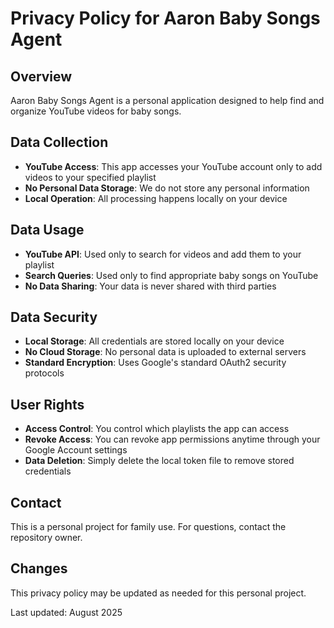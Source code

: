 # Privacy Policy for Aaron Baby Songs Agent

## Overview
Aaron Baby Songs Agent is a personal application designed to help find and organize YouTube videos for baby songs.

## Data Collection
- **YouTube Access**: This app accesses your YouTube account only to add videos to your specified playlist
- **No Personal Data Storage**: We do not store any personal information
- **Local Operation**: All processing happens locally on your device

## Data Usage
- **YouTube API**: Used only to search for videos and add them to your playlist
- **Search Queries**: Used only to find appropriate baby songs on YouTube
- **No Data Sharing**: Your data is never shared with third parties

## Data Security
- **Local Storage**: All credentials are stored locally on your device
- **No Cloud Storage**: No personal data is uploaded to external servers
- **Standard Encryption**: Uses Google's standard OAuth2 security protocols

## User Rights
- **Access Control**: You control which playlists the app can access
- **Revoke Access**: You can revoke app permissions anytime through your Google Account settings
- **Data Deletion**: Simply delete the local token file to remove stored credentials

## Contact
This is a personal project for family use. For questions, contact the repository owner.

## Changes
This privacy policy may be updated as needed for this personal project.

Last updated: August 2025